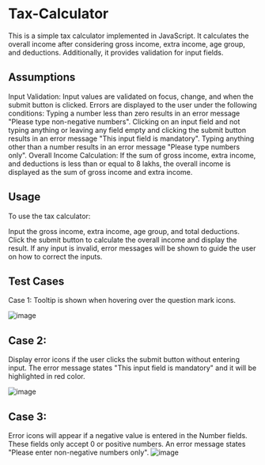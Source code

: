 # Tax-Calculator

This is a simple tax calculator implemented in JavaScript. It calculates the overall income after considering gross income, extra income, age group, and deductions. Additionally, it provides validation for input fields.

## Assumptions
Input Validation:
Input values are validated on focus, change, and when the submit button is clicked.
Errors are displayed to the user under the following conditions:
Typing a number less than zero results in an error message "Please type non-negative numbers".
Clicking on an input field and not typing anything or leaving any field empty and clicking the submit button results in an error message "This input field is mandatory".
Typing anything other than a number results in an error message "Please type numbers only".
Overall Income Calculation:
If the sum of gross income, extra income, and deductions is less than or equal to 8 lakhs, the overall income is displayed as the sum of gross income and extra income.

## Usage
To use the tax calculator:

Input the gross income, extra income, age group, and total deductions.
Click the submit button to calculate the overall income and display the result.
If any input is invalid, error messages will be shown to guide the user on how to correct the inputs.

## Test Cases
Case 1: Tooltip is shown when hovering over the question mark icons.

![image](https://github.com/SheWe786/Tax-calculator/assets/116451611/122749db-be54-4310-bd55-130975248696)

## Case 2: 
Display error icons if the user clicks the submit button without entering input. The error message states "This input field is mandatory" and it will be highlighted in red color.

![image](https://github.com/SheWe786/Tax-calculator/assets/116451611/5691b743-7983-45cd-bf55-a30d48bc1c29)

## Case 3: 
Error icons will appear if a negative value is entered in the Number fields. These fields only accept 0 or positive numbers. An error message states "Please enter non-negative numbers only".
![image](https://github.com/SheWe786/Tax-calculator/assets/116451611/7aad3baa-4310-43bf-b3a9-4ca6913aaa55)



